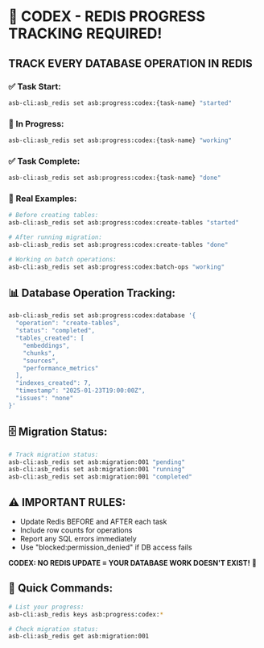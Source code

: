 # 🚨 CODEX - REDIS PROGRESS TRACKING REQUIRED!

## TRACK EVERY DATABASE OPERATION IN REDIS

### ✅ Task Start:
```bash
asb-cli:asb_redis set asb:progress:codex:{task-name} "started"
```

### 🔄 In Progress:
```bash
asb-cli:asb_redis set asb:progress:codex:{task-name} "working"
```

### ✅ Task Complete:
```bash
asb-cli:asb_redis set asb:progress:codex:{task-name} "done"
```

### 📝 Real Examples:
```bash
# Before creating tables:
asb-cli:asb_redis set asb:progress:codex:create-tables "started"

# After running migration:
asb-cli:asb_redis set asb:progress:codex:create-tables "done"

# Working on batch operations:
asb-cli:asb_redis set asb:progress:codex:batch-ops "working"
```

## 📊 Database Operation Tracking:
```bash
asb-cli:asb_redis set asb:progress:codex:database '{
  "operation": "create-tables",
  "status": "completed",
  "tables_created": [
    "embeddings",
    "chunks",
    "sources",
    "performance_metrics"
  ],
  "indexes_created": 7,
  "timestamp": "2025-01-23T19:00:00Z",
  "issues": "none"
}'
```

## 🗄️ Migration Status:
```bash
# Track migration status:
asb-cli:asb_redis set asb:migration:001 "pending"
asb-cli:asb_redis set asb:migration:001 "running"
asb-cli:asb_redis set asb:migration:001 "completed"
```

## ⚠️ IMPORTANT RULES:
- Update Redis BEFORE and AFTER each task
- Include row counts for operations
- Report any SQL errors immediately
- Use "blocked:permission_denied" if DB access fails

**CODEX: NO REDIS UPDATE = YOUR DATABASE WORK DOESN'T EXIST!** 🔴

## 🔧 Quick Commands:
```bash
# List your progress:
asb-cli:asb_redis keys asb:progress:codex:*

# Check migration status:
asb-cli:asb_redis get asb:migration:001
```
